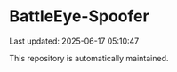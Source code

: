 # BattleEye-Spoofer

Last updated: 2025-06-17 05:10:47

This repository is automatically maintained.
